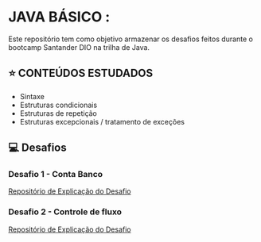 # JAVA BÁSICO :
Este repositório tem como objetivo armazenar os desafios feitos durante o bootcamp Santander DIO na trilha de Java.

## ⭐ CONTEÚDOS ESTUDADOS
- Sintaxe
- Estruturas condicionais
- Estruturas de repetição
- Estruturas excepcionais / tratamento de exceções


## 💻 Desafios

### Desafio 1 - Conta Banco
[Repositório de Explicação do Desafio](https://github.com/digitalinnovationone/trilha-java-basico/tree/main/desafios/sintaxe)

### Desafio 2 - Controle de fluxo
[Repositório de Explicação do Desafio](https://github.com/digitalinnovationone/trilha-java-basico/tree/main/desafios/controle-fluxo)
